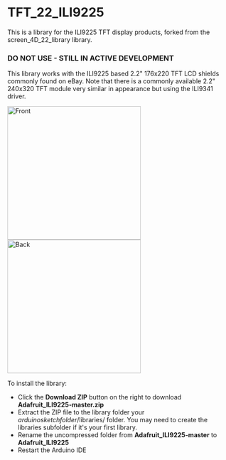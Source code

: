 TFT_22_ILI9225
==============

This is a library for the ILI9225 TFT display products, forked from the screen_4D_22_library library.

### DO NOT USE - STILL IN ACTIVE DEVELOPMENT ###

This library works with the ILI9225 based 2.2" 176x220 TFT LCD shields commonly found on eBay. Note
that there is a commonly available 2.2" 240x320 TFT module very similar in appearance but using the
ILI9341 driver.

<img src="https://github.com/JohanCronje/Adafruit_ILI9225/raw/master/images/ILI9225_TFT_front.jpg" alt="Front" width="300">
<img src="https://github.com/JohanCronje/Adafruit_ILI9225/raw/master/images/ILI9225_TFT_back.jpg" alt="Back" width="300">

To install the library:
* Click the **Download ZIP** button on the right to download **Adafruit_ILI9225-master.zip**
* Extract the ZIP file to the library folder your *arduinosketchfolder*/libraries/ folder. You may need to create the libraries subfolder if it's your first library.
* Rename the uncompressed folder from **Adafruit_ILI9225-master** to **Adafruit_ILI9225**
* Restart the Arduino IDE
